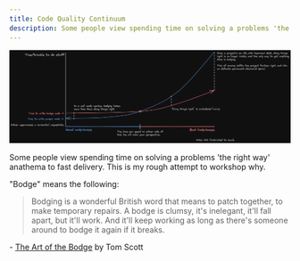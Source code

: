 ```yaml
---
title: Code Quality Continuum
description: Some people view spending time on solving a problems 'the right way' anathema to fast delivery. This is my rough attempt to workshop why.
---
```

![Code Quality Continuum](./code_quality_continuum.png)

Some people view spending time on solving a problems 'the right way' anathema to fast delivery. This is my rough attempt to workshop why.


"Bodge" means the following:
> Bodging is a wonderful British word that means to patch together, to make temporary repairs. A bodge is clumsy, it's inelegant, it'll fall apart, but it'll work. And it'll keep working as long as there's someone around to bodge it again if it breaks.

\- [The Art of the Bodge](https://www.youtube.com/watch?v=lIFE7h3m40U) by Tom Scott
